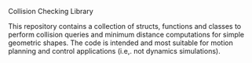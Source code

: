 Collision Checking Library

This repository contains a collection of structs, functions and classes to
perform collision queries and minimum distance computations for simple
geometric shapes.
The code is intended and most suitable for motion planning and control
applications (i.e,. not dynamics simulations).
